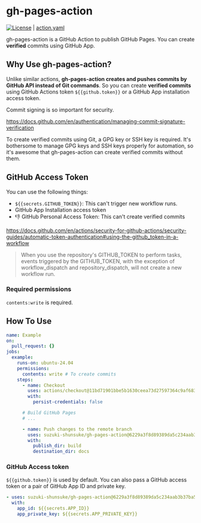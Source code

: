 # gh-pages-action

[![License](http://img.shields.io/badge/license-mit-blue.svg?style=flat-square)](https://raw.githubusercontent.com/suzuki-shunsuke/gh-pages-action/main/LICENSE) | [action.yaml](action.yaml)

gh-pages-action is a GitHub Action to publish GitHub Pages.
You can create **verified** commits using GitHub App.

## Why Use gh-pages-action?

Unlike similar actions, **gh-pages-action creates and pushes commits by GitHub API instead of Git commands**.
So you can create **verified commits** using GitHub Actions token `${{github.token}}` or a GitHub App installation access token.

Commit signing is so important for security.

https://docs.github.com/en/authentication/managing-commit-signature-verification

To create verified commits using Git, a GPG key or SSH key is required.
It's bothersome to manage GPG keys and SSH keys properly for automation, so it's awesome that gh-pages-action can create verified commits without them.

## GitHub Access Token

You can use the following things:

- `${{secrets.GITHUB_TOKEN}}`: This can't trigger new workflow runs.
- GitHub App Installation access token
- :thumbsdown: GitHub Personal Access Token: This can't create verified commits

https://docs.github.com/en/actions/security-for-github-actions/security-guides/automatic-token-authentication#using-the-github_token-in-a-workflow

> When you use the repository's GITHUB_TOKEN to perform tasks, events triggered by the GITHUB_TOKEN, with the exception of workflow_dispatch and repository_dispatch, will not create a new workflow run.

### Required permissions

`contents:write` is required.

## How To Use

```yaml
name: Example
on:
  pull_request: {}
jobs:
  example:
    runs-on: ubuntu-24.04
    permissions:
      contents: write # To create commits
    steps:
      - name: Checkout
        uses: actions/checkout@11bd71901bbe5b1630ceea73d27597364c9af683 # v4.2.2
        with:
          persist-credentials: false

      # Build GitHub Pages
      # ...

      - name: Push changes to the remote branch
        uses: suzuki-shunsuke/gh-pages-action@6229a3f8d89389da5c234aab3b37ba51a7fee3f6 # v0.0.1
        with:
          publish_dir: build
          destination_dir: docs
```

### GitHub Access token

`${{github.token}}` is used by default.
You can also pass a GitHub access token or a pair of GitHub App ID and private key.

```yaml
- uses: suzuki-shunsuke/gh-pages-action@6229a3f8d89389da5c234aab3b37ba51a7fee3f6 # v0.0.1
  with:
    app_id: ${{secrets.APP_ID}}
    app_private_key: ${{secrets.APP_PRIVATE_KEY}}
```
